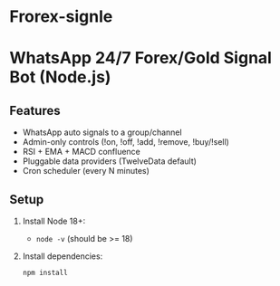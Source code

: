 # Frorex-signle


# WhatsApp 24/7 Forex/Gold Signal Bot (Node.js)

## Features
- WhatsApp auto signals to a group/channel
- Admin-only controls (!on, !off, !add, !remove, !buy/!sell)
- RSI + EMA + MACD confluence
- Pluggable data providers (TwelveData default)
- Cron scheduler (every N minutes)

## Setup
1. Install Node 18+:
   - `node -v` (should be >= 18)

2. Install dependencies:
   ```bash
   npm install
